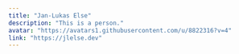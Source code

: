 ```yaml
---
title: "Jan-Lukas Else"
description: "This is a person."
avatar: "https://avatars1.githubusercontent.com/u/8822316?v=4"
link: "https://jlelse.dev"
---
```

